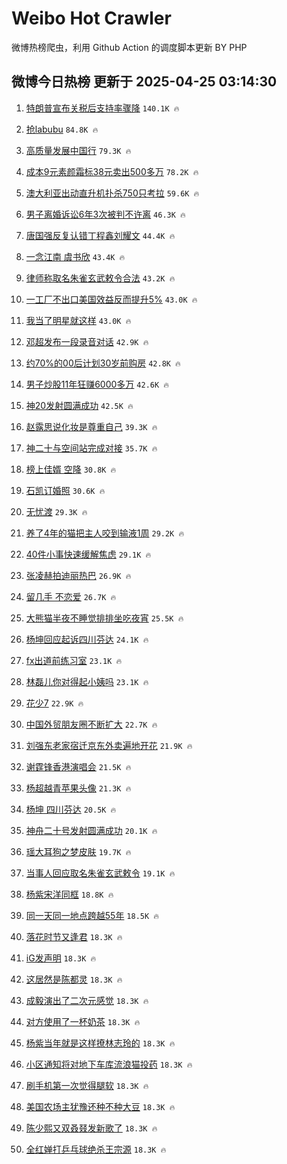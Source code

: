 # Weibo Hot Crawler 



微博热榜爬虫，利用 Github Action 的调度脚本更新 BY PHP 


## 微博今日热榜 更新于 2025-04-25 03:14:30 
1. [特朗普宣布关税后支持率骤降](https://s.weibo.com/weibo?q=%23%E7%89%B9%E6%9C%97%E6%99%AE%E5%AE%A3%E5%B8%83%E5%85%B3%E7%A8%8E%E5%90%8E%E6%94%AF%E6%8C%81%E7%8E%87%E9%AA%A4%E9%99%8D%23&t=31&band_rank=1&Refer=top) `140.1K 🔥` 

1. [抢labubu](https://s.weibo.com/weibo?q=%E6%8A%A2labubu&t=31&band_rank=2&Refer=top) `84.8K 🔥` 

1. [高质量发展中国行](https://s.weibo.com/weibo?q=%23%E9%AB%98%E8%B4%A8%E9%87%8F%E5%8F%91%E5%B1%95%E4%B8%AD%E5%9B%BD%E8%A1%8C%23&t=31&band_rank=3&Refer=top) `79.3K 🔥` 

1. [成本9元素颜霜标38元卖出500多万](https://s.weibo.com/weibo?q=%23%E6%88%90%E6%9C%AC9%E5%85%83%E7%B4%A0%E9%A2%9C%E9%9C%9C%E6%A0%8738%E5%85%83%E5%8D%96%E5%87%BA500%E5%A4%9A%E4%B8%87%23&t=31&band_rank=4&Refer=top) `78.2K 🔥` 

1. [澳大利亚出动直升机扑杀750只考拉](https://s.weibo.com/weibo?q=%23%E6%BE%B3%E5%A4%A7%E5%88%A9%E4%BA%9A%E5%87%BA%E5%8A%A8%E7%9B%B4%E5%8D%87%E6%9C%BA%E6%89%91%E6%9D%80750%E5%8F%AA%E8%80%83%E6%8B%89%23&t=31&band_rank=5&Refer=top) `59.6K 🔥` 

1. [男子离婚诉讼6年3次被判不许离](https://s.weibo.com/weibo?q=%23%E7%94%B7%E5%AD%90%E7%A6%BB%E5%A9%9A%E8%AF%89%E8%AE%BC6%E5%B9%B43%E6%AC%A1%E8%A2%AB%E5%88%A4%E4%B8%8D%E8%AE%B8%E7%A6%BB%23&t=31&band_rank=6&Refer=top) `46.3K 🔥` 

1. [唐国强反复认错丁程鑫刘耀文](https://s.weibo.com/weibo?q=%23%E5%94%90%E5%9B%BD%E5%BC%BA%E5%8F%8D%E5%A4%8D%E8%AE%A4%E9%94%99%E4%B8%81%E7%A8%8B%E9%91%AB%E5%88%98%E8%80%80%E6%96%87%23&t=31&band_rank=7&Refer=top) `44.4K 🔥` 

1. [一念江南 虞书欣](https://s.weibo.com/weibo?q=%E4%B8%80%E5%BF%B5%E6%B1%9F%E5%8D%97%20%E8%99%9E%E4%B9%A6%E6%AC%A3&t=31&band_rank=8&Refer=top) `43.4K 🔥` 

1. [律师称取名朱雀玄武敕令合法](https://s.weibo.com/weibo?q=%23%E5%BE%8B%E5%B8%88%E7%A7%B0%E5%8F%96%E5%90%8D%E6%9C%B1%E9%9B%80%E7%8E%84%E6%AD%A6%E6%95%95%E4%BB%A4%E5%90%88%E6%B3%95%23&t=31&band_rank=9&Refer=top) `43.2K 🔥` 

1. [一工厂不出口美国效益反而提升5%](https://s.weibo.com/weibo?q=%23%E4%B8%80%E5%B7%A5%E5%8E%82%E4%B8%8D%E5%87%BA%E5%8F%A3%E7%BE%8E%E5%9B%BD%E6%95%88%E7%9B%8A%E5%8F%8D%E8%80%8C%E6%8F%90%E5%8D%875%25%23&t=31&band_rank=10&Refer=top) `43.0K 🔥` 

1. [我当了明星就这样](https://s.weibo.com/weibo?q=%E6%88%91%E5%BD%93%E4%BA%86%E6%98%8E%E6%98%9F%E5%B0%B1%E8%BF%99%E6%A0%B7&t=31&band_rank=11&Refer=top) `43.0K 🔥` 

1. [邓超发布一段录音对话](https://s.weibo.com/weibo?q=%23%E9%82%93%E8%B6%85%E5%8F%91%E5%B8%83%E4%B8%80%E6%AE%B5%E5%BD%95%E9%9F%B3%E5%AF%B9%E8%AF%9D%23&t=31&band_rank=12&Refer=top) `42.9K 🔥` 

1. [约70%的00后计划30岁前购房](https://s.weibo.com/weibo?q=%23%E7%BA%A670%25%E7%9A%8400%E5%90%8E%E8%AE%A1%E5%88%9230%E5%B2%81%E5%89%8D%E8%B4%AD%E6%88%BF%23&t=31&band_rank=13&Refer=top) `42.8K 🔥` 

1. [男子炒股11年狂赚6000多万](https://s.weibo.com/weibo?q=%23%E7%94%B7%E5%AD%90%E7%82%92%E8%82%A111%E5%B9%B4%E7%8B%82%E8%B5%9A6000%E5%A4%9A%E4%B8%87%23&t=31&band_rank=14&Refer=top) `42.6K 🔥` 

1. [神20发射圆满成功](https://s.weibo.com/weibo?q=%23%E7%A5%9E20%E5%8F%91%E5%B0%84%E5%9C%86%E6%BB%A1%E6%88%90%E5%8A%9F%23&t=31&band_rank=15&Refer=top) `42.5K 🔥` 

1. [赵露思说化妆是尊重自己](https://s.weibo.com/weibo?q=%23%E8%B5%B5%E9%9C%B2%E6%80%9D%E8%AF%B4%E5%8C%96%E5%A6%86%E6%98%AF%E5%B0%8A%E9%87%8D%E8%87%AA%E5%B7%B1%23&t=31&band_rank=16&Refer=top) `39.3K 🔥` 

1. [神二十与空间站完成对接](https://s.weibo.com/weibo?q=%23%E7%A5%9E%E4%BA%8C%E5%8D%81%E4%B8%8E%E7%A9%BA%E9%97%B4%E7%AB%99%E5%AE%8C%E6%88%90%E5%AF%B9%E6%8E%A5%23&t=31&band_rank=17&Refer=top) `35.7K 🔥` 

1. [榜上佳婿 空降](https://s.weibo.com/weibo?q=%E6%A6%9C%E4%B8%8A%E4%BD%B3%E5%A9%BF%20%E7%A9%BA%E9%99%8D&t=31&band_rank=18&Refer=top) `30.8K 🔥` 

1. [石凯订婚照](https://s.weibo.com/weibo?q=%23%E7%9F%B3%E5%87%AF%E8%AE%A2%E5%A9%9A%E7%85%A7%23&t=31&band_rank=19&Refer=top) `30.6K 🔥` 

1. [无忧渡](https://s.weibo.com/weibo?q=%E6%97%A0%E5%BF%A7%E6%B8%A1&t=31&band_rank=20&Refer=top) `29.3K 🔥` 

1. [养了4年的猫把主人咬到输液1周](https://s.weibo.com/weibo?q=%23%E5%85%BB%E4%BA%864%E5%B9%B4%E7%9A%84%E7%8C%AB%E6%8A%8A%E4%B8%BB%E4%BA%BA%E5%92%AC%E5%88%B0%E8%BE%93%E6%B6%B21%E5%91%A8%23&t=31&band_rank=21&Refer=top) `29.2K 🔥` 

1. [40件小事快速缓解焦虑](https://s.weibo.com/weibo?q=%2340%E4%BB%B6%E5%B0%8F%E4%BA%8B%E5%BF%AB%E9%80%9F%E7%BC%93%E8%A7%A3%E7%84%A6%E8%99%91%23&t=31&band_rank=22&Refer=top) `29.1K 🔥` 

1. [张凌赫拍迪丽热巴](https://s.weibo.com/weibo?q=%23%E5%BC%A0%E5%87%8C%E8%B5%AB%E6%8B%8D%E8%BF%AA%E4%B8%BD%E7%83%AD%E5%B7%B4%23&t=31&band_rank=23&Refer=top) `26.9K 🔥` 

1. [留几手 不恋爱](https://s.weibo.com/weibo?q=%E7%95%99%E5%87%A0%E6%89%8B%20%E4%B8%8D%E6%81%8B%E7%88%B1&t=31&band_rank=24&Refer=top) `26.7K 🔥` 

1. [大熊猫半夜不睡觉排排坐吃夜宵](https://s.weibo.com/weibo?q=%23%E5%A4%A7%E7%86%8A%E7%8C%AB%E5%8D%8A%E5%A4%9C%E4%B8%8D%E7%9D%A1%E8%A7%89%E6%8E%92%E6%8E%92%E5%9D%90%E5%90%83%E5%A4%9C%E5%AE%B5%23&t=31&band_rank=25&Refer=top) `25.5K 🔥` 

1. [杨坤回应起诉四川芬达](https://s.weibo.com/weibo?q=%23%E6%9D%A8%E5%9D%A4%E5%9B%9E%E5%BA%94%E8%B5%B7%E8%AF%89%E5%9B%9B%E5%B7%9D%E8%8A%AC%E8%BE%BE%23&t=31&band_rank=26&Refer=top) `24.1K 🔥` 

1. [fx出道前练习室](https://s.weibo.com/weibo?q=fx%E5%87%BA%E9%81%93%E5%89%8D%E7%BB%83%E4%B9%A0%E5%AE%A4&t=31&band_rank=27&Refer=top) `23.1K 🔥` 

1. [林磊儿你对得起小姨吗](https://s.weibo.com/weibo?q=%E6%9E%97%E7%A3%8A%E5%84%BF%E4%BD%A0%E5%AF%B9%E5%BE%97%E8%B5%B7%E5%B0%8F%E5%A7%A8%E5%90%97&t=31&band_rank=28&Refer=top) `23.1K 🔥` 

1. [花少7](https://s.weibo.com/weibo?q=%E8%8A%B1%E5%B0%917&t=31&band_rank=29&Refer=top) `22.9K 🔥` 

1. [中国外贸朋友圈不断扩大](https://s.weibo.com/weibo?q=%23%E4%B8%AD%E5%9B%BD%E5%A4%96%E8%B4%B8%E6%9C%8B%E5%8F%8B%E5%9C%88%E4%B8%8D%E6%96%AD%E6%89%A9%E5%A4%A7%23&t=31&band_rank=30&Refer=top) `22.7K 🔥` 

1. [刘强东老家宿迁京东外卖遍地开花](https://s.weibo.com/weibo?q=%23%E5%88%98%E5%BC%BA%E4%B8%9C%E8%80%81%E5%AE%B6%E5%AE%BF%E8%BF%81%E4%BA%AC%E4%B8%9C%E5%A4%96%E5%8D%96%E9%81%8D%E5%9C%B0%E5%BC%80%E8%8A%B1%23&t=31&band_rank=31&Refer=top) `21.9K 🔥` 

1. [谢霆锋香港演唱会](https://s.weibo.com/weibo?q=%23%E8%B0%A2%E9%9C%86%E9%94%8B%E9%A6%99%E6%B8%AF%E6%BC%94%E5%94%B1%E4%BC%9A%23&t=31&band_rank=32&Refer=top) `21.5K 🔥` 

1. [杨超越青苹果头像](https://s.weibo.com/weibo?q=%23%E6%9D%A8%E8%B6%85%E8%B6%8A%E9%9D%92%E8%8B%B9%E6%9E%9C%E5%A4%B4%E5%83%8F%23&t=31&band_rank=33&Refer=top) `21.3K 🔥` 

1. [杨坤 四川芬达](https://s.weibo.com/weibo?q=%E6%9D%A8%E5%9D%A4%20%E5%9B%9B%E5%B7%9D%E8%8A%AC%E8%BE%BE&t=31&band_rank=34&Refer=top) `20.5K 🔥` 

1. [神舟二十号发射圆满成功](https://s.weibo.com/weibo?q=%23%E7%A5%9E%E8%88%9F%E4%BA%8C%E5%8D%81%E5%8F%B7%E5%8F%91%E5%B0%84%E5%9C%86%E6%BB%A1%E6%88%90%E5%8A%9F%23&t=31&band_rank=35&Refer=top) `20.1K 🔥` 

1. [瑶大耳狗之梦皮肤](https://s.weibo.com/weibo?q=%23%E7%91%B6%E5%A4%A7%E8%80%B3%E7%8B%97%E4%B9%8B%E6%A2%A6%E7%9A%AE%E8%82%A4%23&t=31&band_rank=36&Refer=top) `19.7K 🔥` 

1. [当事人回应取名朱雀玄武敕令](https://s.weibo.com/weibo?q=%23%E5%BD%93%E4%BA%8B%E4%BA%BA%E5%9B%9E%E5%BA%94%E5%8F%96%E5%90%8D%E6%9C%B1%E9%9B%80%E7%8E%84%E6%AD%A6%E6%95%95%E4%BB%A4%23&t=31&band_rank=37&Refer=top) `19.1K 🔥` 

1. [杨紫宋洋同框](https://s.weibo.com/weibo?q=%23%E6%9D%A8%E7%B4%AB%E5%AE%8B%E6%B4%8B%E5%90%8C%E6%A1%86%23&t=31&band_rank=38&Refer=top) `18.8K 🔥` 

1. [同一天同一地点跨越55年](https://s.weibo.com/weibo?q=%23%E5%90%8C%E4%B8%80%E5%A4%A9%E5%90%8C%E4%B8%80%E5%9C%B0%E7%82%B9%E8%B7%A8%E8%B6%8A55%E5%B9%B4%23&t=31&band_rank=39&Refer=top) `18.5K 🔥` 

1. [落花时节又逢君](https://s.weibo.com/weibo?q=%E8%90%BD%E8%8A%B1%E6%97%B6%E8%8A%82%E5%8F%88%E9%80%A2%E5%90%9B&t=31&band_rank=40&Refer=top) `18.3K 🔥` 

1. [iG发声明](https://s.weibo.com/weibo?q=iG%E5%8F%91%E5%A3%B0%E6%98%8E&t=31&band_rank=41&Refer=top) `18.3K 🔥` 

1. [这居然是陈都灵](https://s.weibo.com/weibo?q=%E8%BF%99%E5%B1%85%E7%84%B6%E6%98%AF%E9%99%88%E9%83%BD%E7%81%B5&t=31&band_rank=42&Refer=top) `18.3K 🔥` 

1. [成毅演出了二次元感觉](https://s.weibo.com/weibo?q=%E6%88%90%E6%AF%85%E6%BC%94%E5%87%BA%E4%BA%86%E4%BA%8C%E6%AC%A1%E5%85%83%E6%84%9F%E8%A7%89&t=31&band_rank=43&Refer=top) `18.3K 🔥` 

1. [对方使用了一杯奶茶](https://s.weibo.com/weibo?q=%23%E5%AF%B9%E6%96%B9%E4%BD%BF%E7%94%A8%E4%BA%86%E4%B8%80%E6%9D%AF%E5%A5%B6%E8%8C%B6%23&t=31&band_rank=44&Refer=top) `18.3K 🔥` 

1. [杨紫当年就是这样撩林志玲的](https://s.weibo.com/weibo?q=%E6%9D%A8%E7%B4%AB%E5%BD%93%E5%B9%B4%E5%B0%B1%E6%98%AF%E8%BF%99%E6%A0%B7%E6%92%A9%E6%9E%97%E5%BF%97%E7%8E%B2%E7%9A%84&t=31&band_rank=45&Refer=top) `18.3K 🔥` 

1. [小区通知将对地下车库流浪猫投药](https://s.weibo.com/weibo?q=%23%E5%B0%8F%E5%8C%BA%E9%80%9A%E7%9F%A5%E5%B0%86%E5%AF%B9%E5%9C%B0%E4%B8%8B%E8%BD%A6%E5%BA%93%E6%B5%81%E6%B5%AA%E7%8C%AB%E6%8A%95%E8%8D%AF%23&t=31&band_rank=46&Refer=top) `18.3K 🔥` 

1. [刷手机第一次觉得腿软](https://s.weibo.com/weibo?q=%23%E5%88%B7%E6%89%8B%E6%9C%BA%E7%AC%AC%E4%B8%80%E6%AC%A1%E8%A7%89%E5%BE%97%E8%85%BF%E8%BD%AF%23&t=31&band_rank=47&Refer=top) `18.3K 🔥` 

1. [美国农场主犹豫还种不种大豆](https://s.weibo.com/weibo?q=%23%E7%BE%8E%E5%9B%BD%E5%86%9C%E5%9C%BA%E4%B8%BB%E7%8A%B9%E8%B1%AB%E8%BF%98%E7%A7%8D%E4%B8%8D%E7%A7%8D%E5%A4%A7%E8%B1%86%23&t=31&band_rank=48&Refer=top) `18.3K 🔥` 

1. [陈少熙又双叒叕发新歌了](https://s.weibo.com/weibo?q=%E9%99%88%E5%B0%91%E7%86%99%E5%8F%88%E5%8F%8C%E5%8F%92%E5%8F%95%E5%8F%91%E6%96%B0%E6%AD%8C%E4%BA%86&t=31&band_rank=49&Refer=top) `18.3K 🔥` 

1. [全红婵打乒乓球绝杀王宗源](https://s.weibo.com/weibo?q=%23%E5%85%A8%E7%BA%A2%E5%A9%B5%E6%89%93%E4%B9%92%E4%B9%93%E7%90%83%E7%BB%9D%E6%9D%80%E7%8E%8B%E5%AE%97%E6%BA%90%23&t=31&band_rank=50&Refer=top) `18.3K 🔥` 

